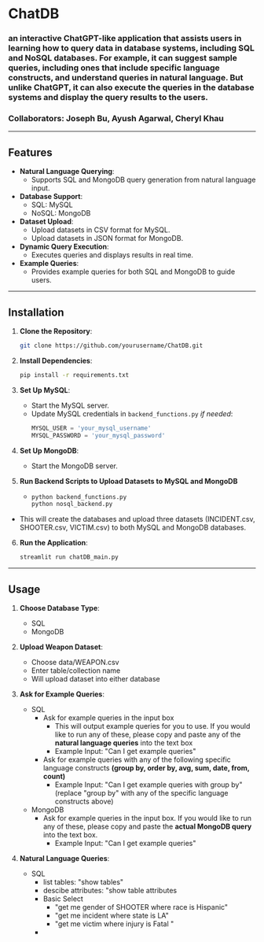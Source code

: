 # ChatDB
### an interactive ChatGPT-like application that assists users in learning how to query data in database systems, including SQL and NoSQL databases. For example, it can suggest sample queries, including ones that include specific language constructs, and understand queries in natural language. But unlike ChatGPT, it can also execute the queries in the database systems and display the query results to the users.
### Collaborators: Joseph Bu, Ayush Agarwal, Cheryl Khau

---

## Features

- **Natural Language Querying**:
  - Supports SQL and MongoDB query generation from natural language input.
- **Database Support**:
  - SQL: MySQL
  - NoSQL: MongoDB
- **Dataset Upload**:
  - Upload datasets in CSV format for MySQL.
  - Upload datasets in JSON format for MongoDB.
- **Dynamic Query Execution**:
  - Executes queries and displays results in real time.
- **Example Queries**:
  - Provides example queries for both SQL and MongoDB to guide users.

---

## Installation

1. **Clone the Repository**:
   ```bash
   git clone https://github.com/yourusername/ChatDB.git
   ```
2. **Install Dependencies**:
   ```bash
   pip install -r requirements.txt
   ```
   
3. **Set Up MySQL**:
   - Start the MySQL server.
   - Update MySQL credentials in `backend_functions.py` _if needed_:
     ```python
     MYSQL_USER = 'your_mysql_username'
     MYSQL_PASSWORD = 'your_mysql_password'
     ```

4. **Set Up MongoDB**:
   - Start the MongoDB server.

5. **Run Backend Scripts to Upload Datasets to MySQL and MongoDB**
   - ```bash
     python backend_functions.py
     python nosql_backend.py
     ```
  - This will create the databases and upload three datasets (INCIDENT.csv, SHOOTER.csv, VICTIM.csv) to both MySQL and MongoDB databases.

6. **Run the Application**:
   ```bash
   streamlit run chatDB_main.py
   ```

---

## Usage

1. **Choose Database Type**:
   - SQL
   - MongoDB

2. **Upload Weapon Dataset**:
   - Choose data/WEAPON.csv
   - Enter table/collection name
   - Will upload dataset into either database

3. **Ask for Example Queries**:
   - SQL
     - Ask for example queries in the input box
       - This will output example queries for you to use. If you would like to run any of these, please copy and paste any of the **natural language queries** into the text box
       - Example Input: "Can I get example queries"
     - Ask for example queries with any of the following specific language constructs **(group by, order by, avg, sum, date, from, count)**
       - Example Input: "Can I get example queries with group by" (replace "group by" with any of the specific language constructs above)
   - MongoDB
     - Ask for example queries in the input box. If you would like to run any of these, please copy and paste the **actual MongoDB query** into the text box.
       - Example Input: "Can I get example queries"

4. **Natural Language Queries**:
   - SQL
     - list tables: "show tables"
     - descibe attributes: "show table <shooter> attributes
     - Basic Select
       - "get me gender of SHOOTER where race is Hispanic"
       - "get me incident where state is LA"
       - "get me victim where injury is Fatal "
     - 
   
